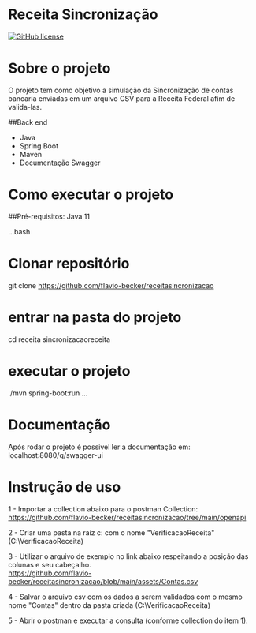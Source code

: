 # Receita Sincronização
<a href="https://github.com/flavio-becker/receitasincronizacao/blob/main/LICENSE"><img alt="GitHub license" src="https://img.shields.io/github/license/flavio-becker/receitasincronizacao"></a>

# Sobre o projeto
O projeto tem como objetivo a simulação da Sincronização de contas bancaria enviadas em um arquivo CSV para a Receita Federal afim de valida-las.


##Back end
* Java
* Spring Boot
* Maven
* Documentação Swagger


# Como executar o projeto

##Pré-requisitos: Java 11

...bash
  # Clonar repositório
  git clone https://github.com/flavio-becker/receitasincronizacao
  
  # entrar na pasta do projeto
  cd receita sincronizacaoreceita
  
  # executar o projeto
  ./mvn spring-boot:run
  ...
  
  
  # Documentação
  Após rodar o projeto é possivel ler a documentação em: localhost:8080/q/swagger-ui
  
  
  # Instrução de uso
  
  1 - Importar a collection abaixo para o postman
  Collection: https://github.com/flavio-becker/receitasincronizacao/tree/main/openapi
  
  2 - Criar uma pasta na raiz c: com o nome "VerificacaoReceita" (C:\VerificacaoReceita)
  
  3 - Utilizar o arquivo de exemplo no link abaixo respeitando a posição das colunas e seu cabeçalho.   
  https://github.com/flavio-becker/receitasincronizacao/blob/main/assets/Contas.csv
  
  4 - Salvar o arquivo csv com os dados a serem validados com o mesmo nome "Contas" dentro da pasta criada (C:\VerificacaoReceita)
  
  5 - Abrir o postman e executar a consulta (conforme collection do item 1).
